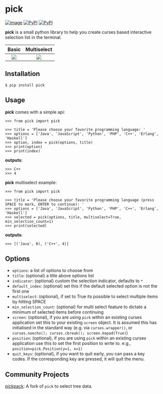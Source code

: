 # pick

[![image](https://github.com/aisk/pick/actions/workflows/ci.yml/badge.svg)](https://github.com/aisk/pick/actions/workflows/ci.yml)
[![PyPI](https://img.shields.io/pypi/v/pick.svg)](https://pypi.python.org/pypi/pick)
[![PyPI](https://img.shields.io/pypi/dm/pick)](https://pypi.python.org/pypi/pick)

**pick** is a small python library to help you create curses based
interactive selection list in the terminal.

|         Basic          |         Multiselect          |
| :--------------------: | :--------------------------: |
| ![](example/basic.gif) | ![](example/multiselect.gif) |

## Installation

    $ pip install pick

## Usage

**pick** comes with a simple api:

    >>> from pick import pick

    >>> title = 'Please choose your favorite programming language: '
    >>> options = ['Java', 'JavaScript', 'Python', 'PHP', 'C++', 'Erlang', 'Haskell']
    >>> option, index = pick(options, title)
    >>> print(option)
    >>> print(index)

**outputs**:

    >>> C++
    >>> 4

**pick** multiselect example:

    >>> from pick import pick

    >>> title = 'Please choose your favorite programming language (press SPACE to mark, ENTER to continue): '
    >>> options = ['Java', 'JavaScript', 'Python', 'PHP', 'C++', 'Erlang', 'Haskell']
    >>> selected = pick(options, title, multiselect=True, min_selection_count=1)
    >>> print(selected)

**outputs**:

    >>> [('Java', 0), ('C++', 4)]

## Options

- `options`: a list of options to choose from
- `title`: (optional) a title above options list
- `indicator`: (optional) custom the selection indicator, defaults to `*`
- `default_index`: (optional) set this if the default selected option
  is not the first one
- `multiselect`: (optional), if set to True its possible to select
  multiple items by hitting SPACE
- `min_selection_count`: (optional) for multi select feature to
  dictate a minimum of selected items before continuing
- `screen`: (optional), if you are using `pick` within an existing curses application set this to your existing `screen` object. It is assumed this has initialised in the standard way (e.g. via `curses.wrapper()`, or `curses.noecho(); curses.cbreak(); screen.kepad(True)`)
- `position`: (optional), if you are using `pick` within an existing curses application use this to set the first position to write to. e.g., `position=pick.Position(y=1, x=1)`
- `quit_keys`: (optional), if you want to quit early, you can pass a key codes.
  If the corresponding key are pressed, it will quit the menu.

## Community Projects

[pickpack](https://github.com/anafvana/pickpack): A fork of `pick` to select tree data.
